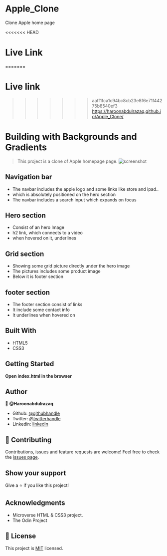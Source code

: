 # Apple_Clone

Clone Apple home page

<<<<<<< HEAD
# Live Link
=======
# Live link
>>>>>>> aaff1fca1c94bc8cb23e8f6e71f44275b8540ef3
  https://haroonabdulrazaq.github.io/Apple_Clone/

# Building with Backgrounds and Gradients

> This project is a clone of Apple homepage page.
> ![screenshot](https://srv4.imgonline.com.ua/result_img/imgonline-com-ua-twotoone-RsCjwiZSlzsFJQ.jpg)

## Navigation bar

- The navbar includes the apple logo and some links like store and ipad..
- which is absolutely positioned on the hero section
- The navbar includes a search input which expands on focus

## Hero section

- Consist of an hero Image
- h2 link, which connects to a video
- when hovered on it, underlines

## Grid section

- Showing some grid picture directly under the hero image
- The pictures includes some product image
- Below it is footer section

## footer section

- The footer section consist of links
- It include some contact info
- It underlines when hovered on

## Built With

- HTML5
- CSS3

## Getting Started

**Open index.html in the browser**

## Author

:bust_in_silhouette: **@Haroonabdulrazaq**

- Github: [@githubhandle](https://github.com/Haroonabdulrazaq?tab=repositories)
- Twitter: [@twitterhandle](https://twitter.com/Hanq_o)
- Linkedin: [linkedin](https://www.linkedin.com/in/haroon-abdulrazaq-817906100/)

## :handshake: Contributing

Contributions, issues and feature requests are welcome!
Feel free to check the [issues page](issues/).

## Show your support

Give a :star:️ if you like this project!

## Acknowledgments

- Microverse HTML & CSS3 project.
- The Odin Project

## :memo: License

This project is [MIT](lic.url) licensed.
